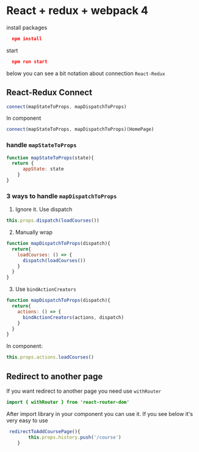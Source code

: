 # React + redux + webpack 4

install packages
```json
  npm install
```

start
```json
  npm run start
```
below you can see a bit notation about connection `React-Redux`


## React-Redux Connect

```javascript
connect(mapStateToProps, mapDispatchToProps)
```
In component 
```javascript
connect(mapStateToProps, mapDispatchToProps)(HomePage)
```


###  handle `mapStateToProps`
```javascript
function mapStateToProps(state){
  return {
      appState: state
    }
} 
```



### 3 ways to handle `mapDispatchToProps`

1. Ignore it. Use dispatch
```javascript
this.props.dispatch(loadCourses())   
```

2. Manually wrap
```javascript
function mapDispatchToProps(dispatch){
  return{
    loadCourses: () => {
      dispatch(loadCourses())
    }
  }
}
```

3. Use `bindActionCreators`
```javascript
function mapDispatchToProps(dispatch){
  return{
    actions: () => {
      bindActionCreators(actions, dispatch)
    }
  }
}
```
In component:
```javascript
this.props.actions.loadCourses()
```

## Redirect to another page
If you want redirect to another page you need use `withRouter`

```java
import { withRouter } from 'react-router-dom'
```

After import library in your component you can use it. If you see below it's very easy to use

```javascript
 redirectToAddCoursePage(){
        this.props.history.push('/course')
    }
```    


